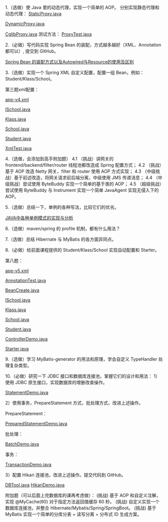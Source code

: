 1.（选做）使 Java 里的动态代理，实现一个简单的 AOP。
分别实现静态代理和动态代理：
[StaticProxy.java](../../../src/main/java/com/dhb/gts/javacourse/week5/proxy/StaticProxy.java)

[DynamicProxy.java](../../../src/main/java/com/dhb/gts/javacourse/week5/proxy/DynamicProxy.java)

[CglibProxy.java](../../../src/main/java/com/dhb/gts/javacourse/week5/proxy/CglibProxy.java)
测试方法：
[ProxyTest.java](../../../src/main/java/com/dhb/gts/javacourse/week5/proxy/ProxyTest.java)


2.（必做）写代码实现 Spring Bean 的装配，方式越多越好（XML、Annotation 都可以）, 提交到 GitHub。

[Spring Bean 的装配方式以及Autowired与Resource的使用及区别](Spring%20Bean%20的装配方式以及Autowired与Resource的使用及区别.md)

3.（选做）实现一个 Spring XML 自定义配置，配置一组 Bean，例如：Student/Klass/School。

第三题xml配置：

[app-v4.xml](../../../src/main/resources/app-v4.xml)

[ISchool.java](../../../src/main/java/com/dhb/gts/javacourse/week5/springbean/v4/ISchool.java)

[Klass.java](../../../src/main/java/com/dhb/gts/javacourse/week5/springbean/v4/Klass.java)

[School.java](../../../src/main/java/com/dhb/gts/javacourse/week5/springbean/v4/School.java)

[Student.java](../../../src/main/java/com/dhb/gts/javacourse/week5/springbean/v4/Student.java)

[XmlTest.java](../../../src/main/java/com/dhb/gts/javacourse/week5/springbean/v4/XmlTest.java)

4.（选做，会添加到高手附加题）
4.1 （挑战）讲网关的 frontend/backend/filter/router 线程池都改造成 Spring 配置方式；
4.2 （挑战）基于 AOP 改造 Netty 网关，filter 和 router 使用 AOP 方式实现；
4.3 （中级挑战）基于前述改造，将网关请求前后端分离，中级使用 JMS 传递消息；
4.4 （中级挑战）尝试使用 ByteBuddy 实现一个简单的基于类的 AOP；
4.5 （超级挑战）尝试使用 ByteBuddy 与 Instrument 实现一个简单 JavaAgent 实现无侵入下的 AOP。

5.（选做）总结一下，单例的各种写法，比较它们的优劣。

[JAVA中各种单例模式的实现与分析](JAVA中各种单例模式的实现与分析.md)

6.（选做）maven/spring 的 profile 机制，都有什么用法？

7.（选做）总结 Hibernate 与 MyBatis 的各方面异同点。

8.（必做）给前面课程提供的 Student/Klass/School 实现自动配置和 Starter。

第八题：

[app-v5.xml](../../../src/main/resources/app-v5.xml)

[AnnotationTest.java](../../../src/main/java/com/dhb/gts/javacourse/week5/springbean/v5/AnnotationTest.java)

[BeanCreate.java](../../../src/main/java/com/dhb/gts/javacourse/week5/springbean/v5/BeanCreate.java)

[ISchool.java](../../../src/main/java/com/dhb/gts/javacourse/week5/springbean/v5/ISchool.java)

[Klass.java](../../../src/main/java/com/dhb/gts/javacourse/week5/springbean/v5/Klass.java)

[School.java](../../../src/main/java/com/dhb/gts/javacourse/week5/springbean/v5/School.java)

[Student.java](../../../src/main/java/com/dhb/gts/javacourse/week5/springbean/v5/Student.java)

[ControllerDemo.java](../../../src/main/java/com/dhb/gts/javacourse/week5/springbean/v5/ControllerDemo.java)

[Starter.java](../../../src/main/java/com/dhb/gts/javacourse/week5/springbean/v5/Starter.java)

9.（选做）学习 MyBatis-generator 的用法和原理，学会自定义 TypeHandler 处理复杂类型。

10.（必做）研究一下 JDBC 接口和数据库连接池，掌握它们的设计和用法：
1）使用 JDBC 原生接口，实现数据库的增删改查操作。

[StatementDemo.java](../../../src/main/java/com/dhb/gts/javacourse/week5/jdbc/StatementDemo.java)

2）使用事务，PrepareStatement 方式，批处理方式，改进上述操作。

PrepareStatement：

[PreparedStatementDemo.java](../../../src/main/java/com/dhb/gts/javacourse/week5/jdbc/PreparedStatementDemo.java)

批处理：

[BatchDemo.java](../../../src/main/java/com/dhb/gts/javacourse/week5/jdbc/BatchDemo.java)

事务：

[TransactionDemo.java](../../../src/main/java/com/dhb/gts/javacourse/week5/jdbc/TransactionDemo.java)

3）配置 Hikari 连接池，改进上述操作。提交代码到 GitHub。

[DBTool.java](../../../src/main/java/com/dhb/gts/javacourse/week5/jdbc/DBTool.java)
[HikariDemo.java](../../../src/main/java/com/dhb/gts/javacourse/week5/jdbc/HikariDemo.java)

附加题（可以后面上完数据库的课再考虑做）：
(挑战) 基于 AOP 和自定义注解，实现 @MyCache(60) 对于指定方法返回值缓存 60 秒。
(挑战) 自定义实现一个数据库连接池，并整合 Hibernate/Mybatis/Spring/SpringBoot。
(挑战) 基于 MyBatis 实现一个简单的分库分表 + 读写分离 + 分布式 ID 生成方案。